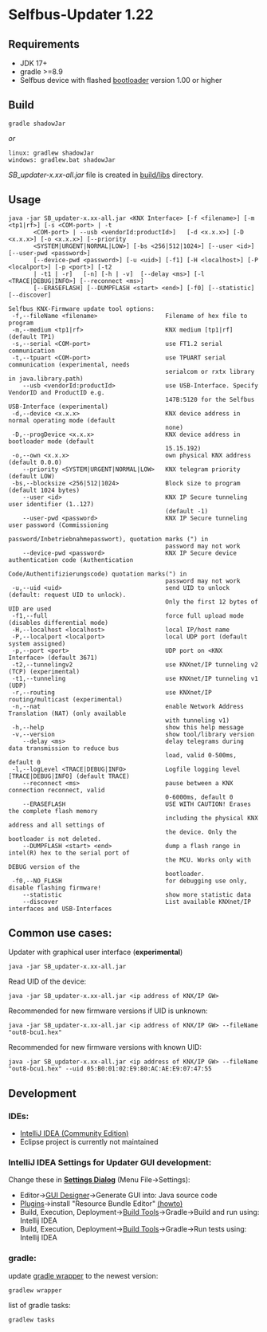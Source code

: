 # Selfbus-Updater 1.22

## Requirements

* JDK 17+
* gradle >=8.9
* Selfbus device with flashed [bootloader](../bootloader) version 1.00 or higher

## Build
```
gradle shadowJar
```
*or*
```
linux: gradlew shadowJar
windows: gradlew.bat shadowJar
```
*SB_updater-x.xx-all.jar* file is created in [build/libs](build/libs) directory.

## Usage
```
java -jar SB_updater-x.xx-all.jar <KNX Interface> [-f <filename>] [-m <tp1|rf>] [-s <COM-port> | -t
       <COM-port> | --usb <vendorId:productId>]   [-d <x.x.x>] [-D <x.x.x>] [-o <x.x.x>] [--priority
       <SYSTEM|URGENT|NORMAL|LOW>] [-bs <256|512|1024>] [--user <id>] [--user-pwd <password>]
       [--device-pwd <password>] [-u <uid>] [-f1] [-H <localhost>] [-P <localport>] [-p <port>] [-t2
       | -t1 | -r]   [-n] [-h | -v]  [--delay <ms>] [-l <TRACE|DEBUG|INFO>] [--reconnect <ms>]
       [--ERASEFLASH] [--DUMPFLASH <start> <end>] [-f0] [--statistic] [--discover]

Selfbus KNX-Firmware update tool options:
 -f,--fileName <filename>                   Filename of hex file to program
 -m,--medium <tp1|rf>                       KNX medium [tp1|rf] (default TP1)
 -s,--serial <COM-port>                     use FT1.2 serial communication
 -t,--tpuart <COM-port>                     use TPUART serial communication (experimental, needs
                                            serialcom or rxtx library in java.library.path)
    --usb <vendorId:productId>              use USB-Interface. Specify VendorID and ProductID e.g.
                                            147B:5120 for the Selfbus USB-Interface (experimental)
 -d,--device <x.x.x>                        KNX device address in normal operating mode (default
                                            none)
 -D,--progDevice <x.x.x>                    KNX device address in bootloader mode (default
                                            15.15.192)
 -o,--own <x.x.x>                           own physical KNX address (default 0.0.0)
    --priority <SYSTEM|URGENT|NORMAL|LOW>   KNX telegram priority (default LOW)
 -bs,--blocksize <256|512|1024>             Block size to program (default 1024 bytes)
    --user <id>                             KNX IP Secure tunneling user identifier (1..127)
                                            (default -1)
    --user-pwd <password>                   KNX IP Secure tunneling user password (Commissioning
                                            password/Inbetriebnahmepasswort), quotation marks (") in
                                            password may not work
    --device-pwd <password>                 KNX IP Secure device authentication code (Authentication
                                            Code/Authentifizierungscode) quotation marks(") in
                                            password may not work
 -u,--uid <uid>                             send UID to unlock (default: request UID to unlock).
                                            Only the first 12 bytes of UID are used
 -f1,--full                                 force full upload mode (disables differential mode)
 -H,--localhost <localhost>                 local IP/host name
 -P,--localport <localport>                 local UDP port (default system assigned)
 -p,--port <port>                           UDP port on <KNX Interface> (default 3671)
 -t2,--tunnelingv2                          use KNXnet/IP tunneling v2 (TCP) (experimental)
 -t1,--tunneling                            use KNXnet/IP tunneling v1 (UDP)
 -r,--routing                               use KNXnet/IP routing/multicast (experimental)
 -n,--nat                                   enable Network Address Translation (NAT) (only available
                                            with tunneling v1)
 -h,--help                                  show this help message
 -v,--version                               show tool/library version
    --delay <ms>                            delay telegrams during data transmission to reduce bus
                                            load, valid 0-500ms, default 0
 -l,--logLevel <TRACE|DEBUG|INFO>           Logfile logging level [TRACE|DEBUG|INFO] (default TRACE)
    --reconnect <ms>                        pause between a KNX connection reconnect, valid
                                            0-6000ms, default 0
    --ERASEFLASH                            USE WITH CAUTION! Erases the complete flash memory
                                            including the physical KNX address and all settings of
                                            the device. Only the bootloader is not deleted.
    --DUMPFLASH <start> <end>               dump a flash range in intel(R) hex to the serial port of
                                            the MCU. Works only with DEBUG version of the
                                            bootloader.
 -f0,--NO_FLASH                             for debugging use only, disable flashing firmware!
    --statistic                             show more statistic data
    --discover                              List available KNXnet/IP interfaces and USB-Interfaces
```
## Common use cases:
Updater with graphical user interface (**experimental**)
```
java -jar SB_updater-x.xx-all.jar
```
Read UID of the device:
```
java -jar SB_updater-x.xx-all.jar <ip address of KNX/IP GW>
```
Recommended for new firmware versions if UID is unknown:
```
java -jar SB_updater-x.xx-all.jar <ip address of KNX/IP GW> --fileName "out8-bcu1.hex"
```
Recommended for new firmware versions with known UID:
```
java -jar SB_updater-x.xx-all.jar <ip address of KNX/IP GW> --fileName "out8-bcu1.hex" --uid 05:B0:01:02:E9:80:AC:AE:E9:07:47:55
```
## Development

### IDEs:
- [IntelliJ IDEA (Community Edition)](https://www.jetbrains.com/idea/download)
- Eclipse project is currently not maintained

### IntelliJ IDEA Settings for Updater GUI development:
Change these in [**Settings Dialog**](https://www.jetbrains.com/help/idea/settings-preferences-dialog.html) (Menu File->Settings):
- Editor->[GUI Designer](https://www.jetbrains.com/help/idea/gui-designer.html)->Generate GUI into: Java source code
- [Plugins](https://www.jetbrains.com/help/idea/plugins-settings.html)->install "Resource Bundle Editor" [(howto)](https://www.jetbrains.com/help/idea/resource-bundle.html#open-bundle-editor)
- Build, Execution, Deployment->[Build Tools](https://www.jetbrains.com/help/idea/settings-build-tools.html)->Gradle->Build and run using: Intellij IDEA
- Build, Execution, Deployment->[Build Tools](https://www.jetbrains.com/help/idea/settings-build-tools.html)->Gradle->Run tests using: Intellij IDEA

### gradle:
update [gradle wrapper](gradle/wrapper) to the newest version:
```
gradlew wrapper
```

list of gradle tasks:
```
gradlew tasks
```